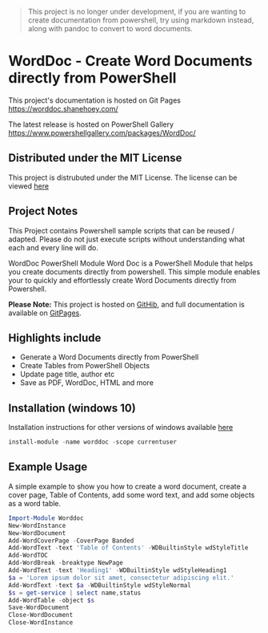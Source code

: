 > This project is no longer under development,  if you are wanting to create documentation from powershell, try using markdown instead, along with pandoc to convert to word documents.


# WordDoc - Create Word Documents directly from PowerShell

This project's documentation is hosted on Git Pages
https://worddoc.shanehoey.com/

The latest release is hosted on PowerShell Gallery 
https://www.powershellgallery.com/packages/WordDoc/

## Distributed under the MIT License
This project is distrubuted under the MIT License. The license can be viewed [here](https://github.com/shanehoey/worddoc/blob/master/LICENSE)

## Project Notes
This Project contains Powershell sample scripts that can be reused / adapted. Please do not just execute scripts without understanding what each and every line will do.


WordDoc PowerShell Module
Word Doc is a PowerShell Module that helps you create documents directly from powershell. This simple module enables your to quickly and effortlessly create Word Documents directly from Powershell.

**Please Note:** This project is hosted on [GitHib](https://github.com/shanehoey/worddoc), and full documentation is available on [GitPages](https://worddoc.shanehoey.com).

## Highlights include
 * Generate a Word Documents directly from PowerShell
 * Create Tables from PowerShell Objects
 * Update page title, author etc
 * Save as PDF, WordDoc, HTML and more

 ## Installation (windows 10)

 Installation instructions for other versions of windows available [here](https://worddoc.shanehoey.com/getting-started/)

```powershell
install-module -name worddoc -scope currentuser
```

## Example Usage
A simple example to show you how to create a word document, create a cover page, Table of Contents,  add some word text, and add some objects as a word table.

```powershell
Import-Module Worddoc 
New-WordInstance 
New-WordDocument
Add-WordCoverPage -CoverPage Banded 
Add-WordText -text 'Table of Contents' -WDBuiltinStyle wdStyleTitle 
Add-WordTOC
Add-WordBreak -breaktype NewPage 
Add-WordText -text 'Heading1' -WDBuiltinStyle wdStyleHeading1 
$a = 'Lorem ipsum dolor sit amet, consectetur adipiscing elit.' 
Add-WordText -text $a -WDBuiltinStyle wdStyleNormal
$s = get-service | select name,status
Add-WordTable -object $s
Save-WordDocument 
Close-WordDocument
Close-WordInstance
```
